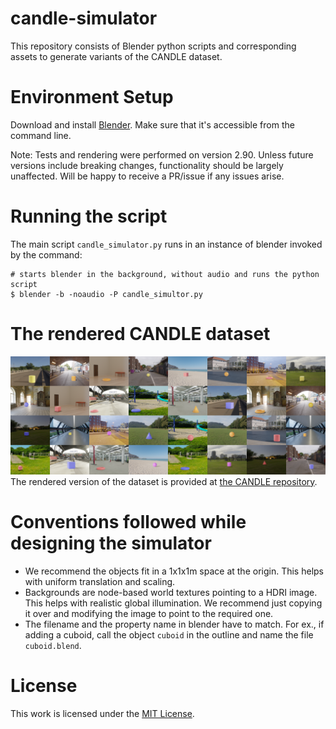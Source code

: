 # candle-simulator
This repository consists of Blender python scripts and corresponding assets to generate variants of the CANDLE dataset.

# Environment Setup
Download and install [Blender](https://www.blender.org/). Make sure that it's accessible from the command line. 

Note: Tests and rendering were performed on version 2.90. Unless future versions include breaking changes, functionality should be largely unaffected. Will be happy to receive a PR/issue if any issues arise.

# Running the script
The main script `candle_simulator.py` runs in an instance of blender invoked by the command:
```
# starts blender in the background, without audio and runs the python script
$ blender -b -noaudio -P candle_simultor.py
```

# The rendered CANDLE dataset
![CANDLE grid](./sample_images/grid.png)
The rendered version of the dataset is provided at [the CANDLE repository](https://causal-disentanglement.github.io/CANDLE/).

# Conventions followed while designing the simulator
- We recommend the objects fit in a 1x1x1m space at the origin. This helps with uniform translation and scaling.
- Backgrounds are node-based world textures pointing to a HDRI image. This helps with realistic global illumination. We recommend just copying it over and modifying the image to point to the required one.
- The filename and the property name in blender have to match. For ex., if adding a cuboid, call the object `cuboid` in the outline and name the file `cuboid.blend`.

# License
This work is licensed under the [MIT License](https://choosealicense.com/licenses/mit/).
